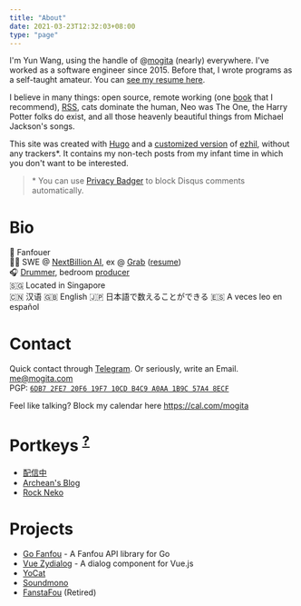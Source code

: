 ```yaml
---
title: "About"
date: 2021-03-23T12:32:03+08:00
type: "page"
---
```


I'm Yun Wang, using the handle of @[mogita](https://twitter.com/mogita) (nearly) everywhere. I've worked as a software engineer since 2015. Before that, I wrote programs as a self-taught amateur. You can [see my resume here](/resume.html).

I believe in many things: open source, remote working (one [book](https://www.amazon.com/Remote-Office-Not-Required/dp/0804137501) that I recommend), [RSS](/index.xml), cats dominate the human, Neo was The One, the Harry Potter folks do exist, and all those heavenly beautiful things from Michael Jackson's songs.

This site was created with [Hugo](https://gohugo.io/) and a [customized version](https://github.com/mogita/otaku-blog/blob/master/static/css/ezhil-custom.css) of [ezhil](https://github.com/vividvilla/ezhil), without any trackers*. It contains my non-tech posts from my infant time in which you don't want to be interested.

> \* You can use [Privacy Badger](https://privacybadger.org) to block Disqus comments automatically.

# Bio

🦋 Fanfouer<br />
🧑‍💻 SWE @ [NextBillion AI](https://nb.ai), ex @ [Grab](https://grab.com) ([resume](/resume.html))<br />
🎧 [Drummer](https://space.bilibili.com/70342), bedroom [producer](https://soundcloud.com/mogita)<br />🇸🇬 Located in Singapore<br />
🇨🇳 汉语 🇬🇧 English 🇯🇵 日本語で数えることができる 🇪🇸 A veces leo en español

# Contact

Quick contact through [Telegram](https://t.me/mogita). Or seriously, write an Email.<br />
[me@mogita.com](mailto:me@mogita.com)<br />
PGP: [`6DB7 2FE7 20F6 19F7 10CD B4C9 A0AA 1B9C 57A4 8ECF`](https://keybase.io/mogita/pgp_keys.asc?fingerprint=6db72fe720f619f710cdb4c9a0aa1b9c57a48ecf)

Feel like talking? Block my calendar here https://cal.com/mogita

# Portkeys <sup><a href="https://harrypotter.fandom.com/wiki/Portkey" target="_blank">?</a></sup>

- [配信中](https://www.yocson.com)
- [Archean's Blog](https://archeanz.com)
- [Rock Neko](https://rockneko.xyz)

# Projects

- [Go Fanfou](https://github.com/mogita/go-fanfou) - A Fanfou API library for Go
- [Vue Zydialog](https://github.com/mogita/vue-zydialog) - A dialog component for Vue.js
- [YoCat](https://mastodon.social/@yocat)
- [Soundmono](https://soundmono.com)
- [FanstaFou](http://fanstafou.mogita.com) (Retired)
